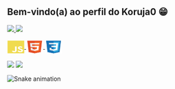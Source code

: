 ## Bem-vindo(a) ao perfil do Koruja0 😁

 <div>
   <a href="https://github.com/fabioKoruja00">
   <img height="180em" src="https://github-readme-stats.vercel.app/api?username=fabioKoruja00&show_icons=true&theme=gruvbox&include_all_commits=true&count_private=true"/>
   <img height="180em" src="https://github-readme-stats.vercel.app/api/top-langs/?username=fabioKoruja00&layout=compact&langs_count=6&theme=gruvbox"/>

</div>
<div style="display: inline_block"><br>
  <img align="center" alt="Js" height="30" width="40" src="https://raw.githubusercontent.com/devicons/devicon/master/icons/javascript/javascript-plain.svg">
  <img align="center" alt="HTML" height="30" width="40" src="https://raw.githubusercontent.com/devicons/devicon/master/icons/html5/html5-original.svg">
  <img align="center" alt="CSS" height="30" width="40" src="https://raw.githubusercontent.com/devicons/devicon/master/icons/css3/css3-original.svg">
</div>
 
 <br>
 
   
<div> 
    <a href="https://instagram.com/koruja0_mtb" target="_blank"><img src="https://img.shields.io/badge/-Instagram-%23E4405F?style=for-the-badge&logo=instagram&logoColor=white" target="_blank"></a>
   <a href = "mailto:suporte@grnettelecom.com.br"><img src="https://img.shields.io/badge/-EMAIL-%23333?style=for-the-badge&logo=gmail&logoColor=white" target="_blank"></a>
   
  ![Snake animation](https://github.com/fabioKoruja00/fabioKoruja00/blob/output/github-contribution-grid-snake.svg)

</div>
